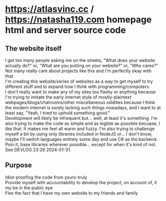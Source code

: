 # https://atlasvinc.cc / https://natasha119.com homepage html and server source code

## The website itself
I get too many people asking me on the streets, "What does your website actually do?" or, "What are you putting on your website?" or, "Who cares?"  
Not many really care about projects like this and I'm perfectly okay with that.  
I'm creating this website/series of websites as a way to get myself to try different stuff and to expand how I think with programming/computers.  
I don't really want to make any of my sites too flashy or anything because I'm trying to imitate the early internet style of mostly-plaintext webpages/blogs/chatrooms/other miscellaneous oddities because I think the modern internet is sorely lacking such things nowadays, and I want to at least say, "Yeah, I tried to uphold something good."  
Development will likely be infrequent but... well, at least it's something. I'm also trying to make the code as simple and as legible as possible becuase, I like that. It makes me feel all warm and fuzzy. I'm also trying to challenge myself a bit by using only libraries included in NodeJS or... I don't know, maybe I'll switch languages entirely some day and use C# as the backend. Poin it, base libraries wherever possible... except for when it's kind of not. See DEVLOG 23:28 2024-01-31.

## Purpose
Idiot-proofing the code from yours-truly  
Provide myself with accountability to develop the project, on account of, it my be in the public eye  
Flex the fact that I have my own website to my friends and family
